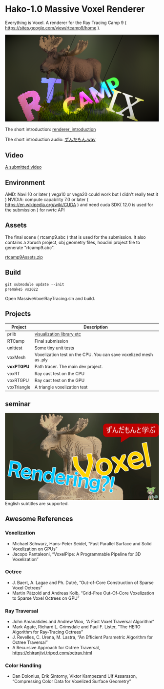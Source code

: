 # Hako-1.0 Massive Voxel Renderer
Everything is Voxel. A renderer for the Ray Tracing Camp 9 ( https://sites.google.com/view/rtcamp9/home ). 

![representitive](representitive.png)

The short introduction: [renderer_introduction](usecase2_submission/renderer_introduction.pdf)

The short introduction audio: [ずんだもん.wav](usecase2_submission/ずんだもん.wav)

## Video
[A submitted video](submittedClip.mp4)

## Environment
AMD: Navi 10 or later ( vega10 or vega20 could work but I didn't really test it )
NVIDIA: compute capability 7.0 or later ( https://en.wikipedia.org/wiki/CUDA ) and need cuda SDK( 12.0 is used for the submission ) for nvrtc API

## Assets
The final scene ( rtcamp9.abc ) that is used for the submission. It also contains a zbrush project, obj geometry files, houdini project file to generate "rtcamp9.abc".

[rtcamp9Assets.zip](https://ushiobucket1.s3.ap-northeast-1.amazonaws.com/rtcamp9/rtcamp9Assets.zip)


## Build

```
git submodule update --init
premake5 vs2022
```

Open MassiveVoxelRayTracing.sln and build.

## Projects
| Project | Description |
|---------|---------|
| prlib   | [visualization library etc](https://github.com/Ushio/prlib) |
| RTCamp   | Final submission |
| unittest | Some tiny unit tests |
| voxMesh | Voxelization test on the CPU. You can save voxelized mesh as .ply |
| **voxPTGPU** | Path tracer. The main dev project. |
| voxRT | Ray cast test on the CPU |
| voxRTGPU | Ray cast test on the GPU |
| voxTriangle | A triangle voxelization test |


## seminar 
[![seminar](seminar/Thumbnail_Youtube.png)](https://youtu.be/v62bwst9_k0)
English subtitles are supported.

## Awesome References
### Voxelization
- Michael Schwarz, Hans-Peter Seidel, “Fast Parallel Surface and Solid Voxelization on GPUs”
- Jacopo Pantaleoni, “VoxelPipe: A Programmable Pipeline for 3D Voxelization”

### Octree
- J. Baert, A. Lagae and Ph. Dutré, “Out-of-Core Construction of Sparse Voxel Octrees”
- Martin Pätzold and Andreas Kolb, “Grid-Free Out-Of-Core Voxelization to Sparse Voxel Octrees on GPU”

### Ray Traversal
- John Amanatides and Andrew Woo, “A Fast Voxel Traversal Algorithm”
- Mark Agate, Richard L. Grimsdale and Paul F. Lister, “The HERO Algorithm for Ray-Tracing Octrees”
- J. Revelles, C. Urena, M. Lastra, “An Efficient Parametric Algorithm for Octree Traversal”
- A Recursive Approach for Octree Traversal, https://chiranjivi.tripod.com/octrav.html

### Color Handling
- Dan Dolonius, Erik Sintorny, Viktor Kampezand Ulf Assarsson, “Compressing Color Data for Voxelized Surface Geometry”
